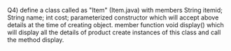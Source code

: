 Q4) define a class called as "Item" (Item.java) with members String itemid; String name; int cost; parameterized constructor which will accept above details at the time of creating object. member function void display() which will display all the details of product create instances of this class and call the method display.
